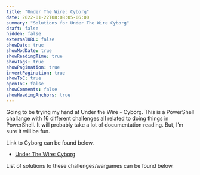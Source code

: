 ```yaml
---
title: "Under The Wire: Cyborg"
date: 2022-01-22T08:08:05-06:00
summary: "Solutions for Under The Wire Cyborg"
draft: false
hidden: false
externalURL: false
showDate: true
showModDate: true
showReadingTime: true
showTags: true
showPagination: true
invertPagination: true
showToC: true
openToC: false
showComments: false
showHeadingAnchors: true
---
```


Going to be trying my hand at Under the Wire - Cyborg. This is a 
PowerShell challange with 16 different challenges all related to doing 
things in PowerShell. It will probably take a lot of documentation 
reading. But, I’m sure it will be fun.

Link to Cyborg can be found below.

- [Under The Wire: Cyborg](https://underthewire.tech/cyborg)

List of solutions to these challenges/wargames can be found below.
